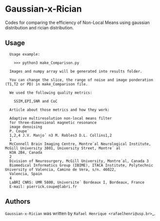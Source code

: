 # Gaussian-x-Rician

Codes for comparing the efficiency of Non-Local Means using gaussian distribution and rician distribution.

## Usage

```
  Usage example:

    >>> python3 make_Comparison.py

  Images and numpy array will be generated into results folder.

  You can change the slice, the range of noise and image ponderation (T1,T2 or PD) in make_Comparison file.

  We used the following quality metrics:

    SSIM,EPI,SNR and CoC

  Article about those metrics and how they work:

  Adaptive multiresolution non-local means filter
  for three-dimensional magnetic resonance
  image denoising
  P. Coupe´
  1,2,4 J.V. Manjo´ n3 M. Robles3 D.L. Collins1,2
  1
  McConnell Brain Imaging Centre, Montre´al Neurological Institute, McGill University 3801, University Street, Montre´ al
  H3A 2B4, Canada
  2
  Division of Neurosurgery, McGill University, Montre´al, Canada 3
  Biomedical Informatics Group (IBIME), ITACA Institute, Polytechnic University of Valencia, Camino de Vera, s/n. 46022,
  Valencia, Spain
  4
  LaBRI CNRS: UMR 5800, Universite´ Bordeaux I, Bordeaux, France
  E-mail: pierrick.coupe@labri.fr

```

## Authors

`Gaussian-x-Rician` was written by `Rafael Henrique <rafaelhenri@usp.br>`_.
